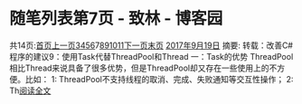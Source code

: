 
# 随笔列表第7页 - 致林 - 博客园






共14页:[首页](https://www.cnblogs.com/bincoding/default.html?page=1)[上一页](https://www.cnblogs.com/bincoding/default.html?page=6)[3](https://www.cnblogs.com/bincoding/default.html?page=3)[4](https://www.cnblogs.com/bincoding/default.html?page=4)[5](https://www.cnblogs.com/bincoding/default.html?page=5)[6](https://www.cnblogs.com/bincoding/default.html?page=6)7[8](https://www.cnblogs.com/bincoding/default.html?page=8)[9](https://www.cnblogs.com/bincoding/default.html?page=9)[10](https://www.cnblogs.com/bincoding/default.html?page=10)[11](https://www.cnblogs.com/bincoding/default.html?page=11)[下一页](https://www.cnblogs.com/bincoding/default.html?page=8)[末页](https://www.cnblogs.com/bincoding/default.html?page=14)
[2017年9月19日](https://www.cnblogs.com/bincoding/archive/2017/09/19.html)
摘要: 转载：改善C\#程序的建议9：使用Task代替ThreadPool和Thread 一：Task的优势 ThreadPool相比Thread来说具备了很多优势，但是ThreadPool却又存在一些使用上的不方便。比如： 1: ThreadPool不支持线程的取消、完成、失败通知等交互性操作； 2: Th[阅读全文](https://www.cnblogs.com/bincoding/p/7550114.html)

